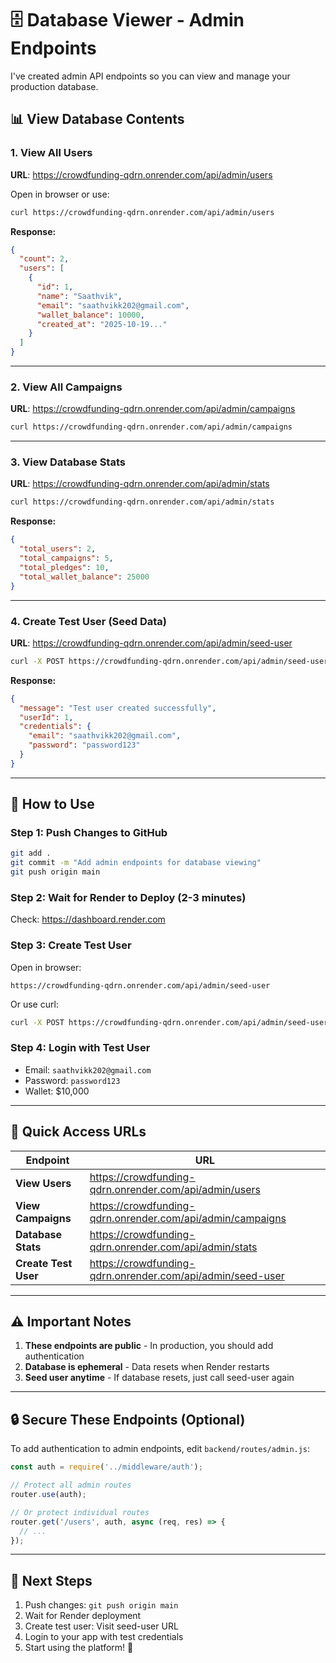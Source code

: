 # 🗄️ Database Viewer - Admin Endpoints

I've created admin API endpoints so you can view and manage your production database.

## 📊 View Database Contents

### 1. View All Users
**URL**: https://crowdfunding-qdrn.onrender.com/api/admin/users

Open in browser or use:
```bash
curl https://crowdfunding-qdrn.onrender.com/api/admin/users
```

**Response:**
```json
{
  "count": 2,
  "users": [
    {
      "id": 1,
      "name": "Saathvik",
      "email": "saathvikk202@gmail.com",
      "wallet_balance": 10000,
      "created_at": "2025-10-19..."
    }
  ]
}
```

---

### 2. View All Campaigns
**URL**: https://crowdfunding-qdrn.onrender.com/api/admin/campaigns

```bash
curl https://crowdfunding-qdrn.onrender.com/api/admin/campaigns
```

---

### 3. View Database Stats
**URL**: https://crowdfunding-qdrn.onrender.com/api/admin/stats

```bash
curl https://crowdfunding-qdrn.onrender.com/api/admin/stats
```

**Response:**
```json
{
  "total_users": 2,
  "total_campaigns": 5,
  "total_pledges": 10,
  "total_wallet_balance": 25000
}
```

---

### 4. Create Test User (Seed Data)
**URL**: https://crowdfunding-qdrn.onrender.com/api/admin/seed-user

```bash
curl -X POST https://crowdfunding-qdrn.onrender.com/api/admin/seed-user
```

**Response:**
```json
{
  "message": "Test user created successfully",
  "userId": 1,
  "credentials": {
    "email": "saathvikk202@gmail.com",
    "password": "password123"
  }
}
```

---

## 🚀 How to Use

### Step 1: Push Changes to GitHub
```bash
git add .
git commit -m "Add admin endpoints for database viewing"
git push origin main
```

### Step 2: Wait for Render to Deploy (2-3 minutes)
Check: https://dashboard.render.com

### Step 3: Create Test User
Open in browser:
```
https://crowdfunding-qdrn.onrender.com/api/admin/seed-user
```

Or use curl:
```bash
curl -X POST https://crowdfunding-qdrn.onrender.com/api/admin/seed-user
```

### Step 4: Login with Test User
- Email: `saathvikk202@gmail.com`
- Password: `password123`
- Wallet: $10,000

---

## 📱 Quick Access URLs

| Endpoint | URL |
|----------|-----|
| **View Users** | https://crowdfunding-qdrn.onrender.com/api/admin/users |
| **View Campaigns** | https://crowdfunding-qdrn.onrender.com/api/admin/campaigns |
| **Database Stats** | https://crowdfunding-qdrn.onrender.com/api/admin/stats |
| **Create Test User** | https://crowdfunding-qdrn.onrender.com/api/admin/seed-user |

---

## ⚠️ Important Notes

1. **These endpoints are public** - In production, you should add authentication
2. **Database is ephemeral** - Data resets when Render restarts
3. **Seed user anytime** - If database resets, just call seed-user again

---

## 🔒 Secure These Endpoints (Optional)

To add authentication to admin endpoints, edit `backend/routes/admin.js`:

```javascript
const auth = require('../middleware/auth');

// Protect all admin routes
router.use(auth);

// Or protect individual routes
router.get('/users', auth, async (req, res) => {
  // ...
});
```

---

## 🎯 Next Steps

1. Push changes: `git push origin main`
2. Wait for Render deployment
3. Create test user: Visit seed-user URL
4. Login to your app with test credentials
5. Start using the platform! 🚀
